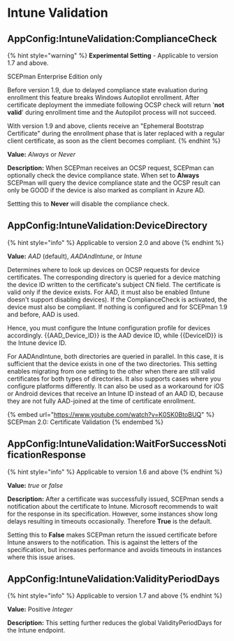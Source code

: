 # Intune Validation

## AppConfig:IntuneValidation:ComplianceCheck

{% hint style="warning" %}
**Experimental Setting** - Applicable to version 1.7 and above.

SCEPman Enterprise Edition only

Before version 1.9, due to delayed compliance state evaluation during enrollment this feature breaks Windows Autopilot enrollment. After certificate deployment the immediate following OCSP check will return '**not valid**' during enrollment time and the Autopilot process will not succeed.

With version 1.9 and above, clients receive an "Ephemeral Bootstrap Certificate" during the enrollment phase that is later replaced with a regular client certificate, as soon as the client becomes compliant.
{% endhint %}

**Value:** _Always_ or _Never_

**Description:** When SCEPman receives an OCSP request, SCEPman can optionally check the device compliance state. When set to **Always** SCEPman will query the device compliance state and the OCSP result can only be GOOD if the device is also marked as compliant in Azure AD.

Settting this to **Never** will disable the compliance check.

## AppConfig:IntuneValidation:DeviceDirectory

{% hint style="info" %}
Applicable to version 2.0 and above
{% endhint %}

**Value:** _AAD_ (default), _AADAndIntune_, or _Intune_

Determines where to look up devices on OCSP requests for device certificates. The corresponding directory is queried for a device matching the device ID written to the certificate's subject CN field. The certificate is valid only if the device exists. For AAD, it must also be enabled (Intune doesn't support disabling devices). If the ComplianceCheck is activated, the device must also be compliant. If nothing is configured and for SCEPman 1.9 and before, AAD is used.

Hence, you must configure the Intune configuration profile for devices accordingly. \{{AAD\_Device\_ID\}} is the AAD device ID, while \{{DeviceID\}} is the Intune device ID.

For AADAndIntune, both directories are queried in parallel. In this case, it is sufficient that the device exists in one of the two directories. This setting enables migrating from one setting to the other when there are still valid certificates for both types of directories. It also supports cases where you configure platforms differently. It can also be used as a workaround for iOS or Android devices that receive an Intune ID instead of an AAD ID, because they are not fully AAD-joined at the time of certificate enrollment.

{% embed url="https://www.youtube.com/watch?v=K0SK0BtoBUQ" %}
SCEPman 2.0: Certificate Validation
{% endembed %}

## AppConfig:IntuneValidation:WaitForSuccessNotificationResponse

{% hint style="info" %}
Applicable to version 1.6 and above
{% endhint %}

**Value:** _true_ or _false_

**Description:** After a certificate was successfully issued, SCEPman sends a notification about the certificate to Intune. Microsoft recommends to wait for the response in its specification. However, some instances show long delays resulting in timeouts occasionally. Therefore **True** is the default.

Setting this to **False** makes SCEPman return the issued certificate before Intune answers to the notification. This is against the letters of the specification, but increases performance and avoids timeouts in instances where this issue arises.

## AppConfig:IntuneValidation:ValidityPeriodDays

{% hint style="info" %}
Applicable to version 1.7 and above
{% endhint %}

**Value:** Positive _Integer_

**Description:** This setting further reduces the global ValidityPeriodDays for the Intune endpoint.
